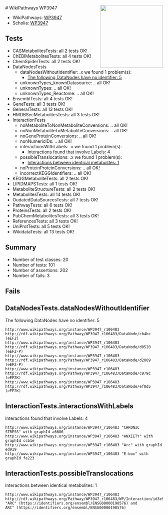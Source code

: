 <img style="float: right; width: 200px" src="https://upload.wikimedia.org/wikipedia/commons/thumb/8/83/Wplogo_with_text_500.png/640px-Wplogo_with_text_500.png" />
# WikiPathways WP3947

* WikiPathways: [WP3947](https://new.wikipathways.org/pathways/WP3947)
* Scholia: [WP3947](https://scholia.toolforge.org/wikipathways/WP3947)
## Tests
* CASMetabolitesTests: all 2 tests OK!
* ChEBIMetabolitesTests: all 4 tests OK!
* ChemSpiderTests: all 2 tests OK!
* DataNodesTests
    * dataNodesWithoutIdentifier: .x we found 1 problem(s):
        * [The following DataNodes have no identifier: 5](#d2d32fa4)
    * unknownTypes_knownDatasource: .. all OK!
    * unknownTypes: .. all OK!
    * unknownTypes_Reactome: .. all OK!
* EnsemblTests: all 4 tests OK!
* GeneTests: all 3 tests OK!
* GeneralTests: all 13 tests OK!
* HMDBSecMetabolitesTests: all 3 tests OK!
* InteractionTests
    * noMetaboliteToNonMetaboliteConversions: .. all OK!
    * noNonMetaboliteToMetaboliteConversions: .. all OK!
    * noGeneProteinConversions: .. all OK!
    * nonNumericIDs: .. all OK!
    * interactionsWithLabels: .x we found 1 problem(s):
        * [Interactions found that involve Labels: 4](#630d267b)
    * possibleTranslocations: .x we found 1 problem(s):
        * [Interactions between identical metabolites: 1](#d59038c4)
    * noProteinProteinConversions: .. all OK!
    * incorrectKEGGIdentifiers: .. all OK!
* KEGGMetaboliteTests: all 2 tests OK!
* LIPIDMAPSTests: all 1 tests OK!
* MetaboliteStructureTests: all 2 tests OK!
* MetabolitesTests: all 14 tests OK!
* OudatedDataSourcesTests: all 7 tests OK!
* PathwayTests: all 6 tests OK!
* ProteinsTests: all 2 tests OK!
* PubChemMetabolitesTests: all 3 tests OK!
* ReferencesTests: all 3 tests OK!
* UniProtTests: all 5 tests OK!
* WikidataTests: all 13 tests OK!


## Summary

* Number of test classes: 20
* Number of tests: 101
* Number of assertions: 202
* Number of fails: 3

## Fails

<a name="d2d32fa4" />

## DataNodesTests.dataNodesWithoutIdentifier

The following DataNodes have no identifier: 5
```
http://www.wikipathways.org/instance/WP3947_r106483 http://rdf.wikipathways.org/Pathway/WP3947_r106483/DataNode/cb4bc (eEF2)
http://www.wikipathways.org/instance/WP3947_r106483 http://rdf.wikipathways.org/Pathway/WP3947_r106483/DataNode/d0520 (eEF2-P)
http://www.wikipathways.org/instance/WP3947_r106483 http://rdf.wikipathways.org/Pathway/WP3947_r106483/DataNode/d2009 (eEF2-P)
http://www.wikipathways.org/instance/WP3947_r106483 http://rdf.wikipathways.org/Pathway/WP3947_r106483/DataNode/c979c (eEF2K)
http://www.wikipathways.org/instance/WP3947_r106483 http://rdf.wikipathways.org/Pathway/WP3947_r106483/DataNode/ef0d5 (eEF2K)
```

<a name="630d267b" />

## InteractionTests.interactionsWithLabels

Interactions found that involve Labels: 4
```
http://www.wikipathways.org/instance/WP3947_r106483 "CHRONIC
STRESS" with graphId a6686
http://www.wikipathways.org/instance/WP3947_r106483 "ANXIETY" with graphId ccb1e
http://www.wikipathways.org/instance/WP3947_r106483 "Arc" with graphId ed919
http://www.wikipathways.org/instance/WP3947_r106483 "E-box" with graphId fe223
```

<a name="d59038c4" />

## InteractionTests.possibleTranslocations

Interactions between identical metabolites: 1
```
http://www.wikipathways.org/instance/WP3947_r106483 http://rdf.wikipathways.org/Pathway/WP3947_r106483/WP/Interaction/id3e96b248 "ARC" (https://identifiers.org/ensembl/ENSG00000198576) and 
ARC" (https://identifiers.org/ensembl/ENSG00000198576)
```

